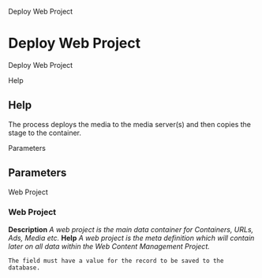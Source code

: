 
Deploy Web Project
# Deploy Web Project


Deploy Web Project

Help
## Help

The process deploys the media to the media server(s) and then copies the stage to the container.

Parameters
## Parameters


Web Project
### Web Project

**Description**
 *A web project is the main data container for Containers, URLs, Ads, Media etc.*
**Help**
 *A web project is the meta definition which will contain later on all data within the Web Content Management Project.*

```
The field must have a value for the record to be saved to the database.
```